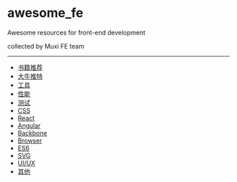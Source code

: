 # awesome_fe
Awesome resources for front-end development 

collected by Muxi FE team

****

+ [书籍推荐](https://github.com/Muxi-Studio/awesome_fe/blob/master/books.md)
+ [大牛推特](https://github.com/Muxi-Studio/awesome_fe/blob/master/twitter.md)
+ [工具](https://github.com/Muxi-Studio/awesome_fe/blob/master/tooling.md)
+ [性能](https://github.com/Muxi-Studio/awesome_fe/blob/master/performance.md)
+ [测试](https://github.com/Muxi-Studio/awesome_fe/blob/master/testing.md)
+ [CSS](https://github.com/Muxi-Studio/awesome_fe/blob/master/css.md)
+ [React](https://github.com/Muxi-Studio/awesome_fe/blob/master/react.md)
+ [Angular](https://github.com/Muxi-Studio/awesome_fe/blob/master/angular.md)
+ [Backbone](https://github.com/Muxi-Studio/awesome_fe/blob/master/backbone.md)
+ [Browser](https://github.com/Muxi-Studio/awesome_fe/blob/master/browser.md)
+ [ES6](https://github.com/Muxi-Studio/awesome_fe/blob/master/es6.md)
+ [SVG](https://github.com/Muxi-Studio/awesome_fe/blob/master/svg.md)
+ [UI/UX](https://github.com/Muxi-Studio/awesome_fe/blob/master/ui.md)
+ [其他](https://github.com/Muxi-Studio/awesome_fe/blob/master/else.md)



